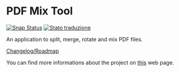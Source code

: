 # PDF Mix Tool

[![Snap Status](https://build.snapcraft.io/badge/marcoscarpetta/pdfmixtool.svg)](https://build.snapcraft.io/user/marcoscarpetta/pdfmixtool)
<a href="https://hosted.weblate.org/engage/pdf-mix-tool/?utm_source=widget">
<img src="https://hosted.weblate.org/widgets/pdf-mix-tool/-/svg-badge.svg" alt="Stato traduzione" />
</a>

An application to split, merge, rotate and mix PDF files.

[Changelog/Roadmap](CHANGELOG.md)

You can find more informations about the project on [this](http://www.scarpetta.eu/pdfmixtool/) web page.
